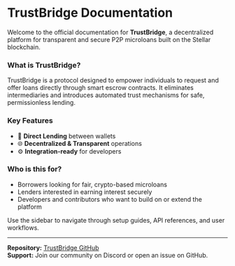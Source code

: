 # TrustBridge Documentation

Welcome to the official documentation for **TrustBridge**, a decentralized platform for transparent and secure P2P microloans built on the Stellar blockchain.

### What is TrustBridge?

TrustBridge is a protocol designed to empower individuals to request and offer loans directly through smart escrow contracts. It eliminates intermediaries and introduces automated trust mechanisms for safe, permissionless lending.

### Key Features

- 💸 **Direct Lending** between wallets
- 🌐 **Decentralized & Transparent** operations
- ⚙️ **Integration-ready** for developers

### Who is this for?

- Borrowers looking for fair, crypto-based microloans
- Lenders interested in earning interest securely
- Developers and contributors who want to build on or extend the platform

Use the sidebar to navigate through setup guides, API references, and user workflows.

---

**Repository:** [TrustBridge GitHub](https://github.com/trustbridgecr)\
**Support:** Join our community on Discord or open an issue on GitHub.
